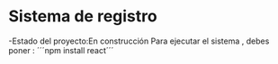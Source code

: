 
<h1>Sistema de registro</h1>
-Estado del proyecto:En construcción
Para ejecutar el sistema , debes poner :
´´´npm install react´´´
